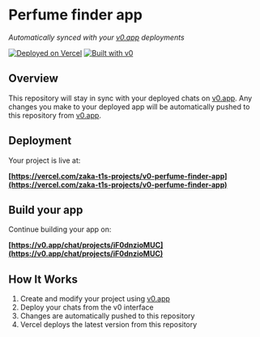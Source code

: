 # Perfume finder app

*Automatically synced with your [v0.app](https://v0.app) deployments*

[![Deployed on Vercel](https://img.shields.io/badge/Deployed%20on-Vercel-black?style=for-the-badge&logo=vercel)](https://vercel.com/zaka-t1s-projects/v0-perfume-finder-app)
[![Built with v0](https://img.shields.io/badge/Built%20with-v0.app-black?style=for-the-badge)](https://v0.app/chat/projects/iF0dnzioMUC)

## Overview

This repository will stay in sync with your deployed chats on [v0.app](https://v0.app).
Any changes you make to your deployed app will be automatically pushed to this repository from [v0.app](https://v0.app).

## Deployment

Your project is live at:

**[https://vercel.com/zaka-t1s-projects/v0-perfume-finder-app](https://vercel.com/zaka-t1s-projects/v0-perfume-finder-app)**

## Build your app

Continue building your app on:

**[https://v0.app/chat/projects/iF0dnzioMUC](https://v0.app/chat/projects/iF0dnzioMUC)**

## How It Works

1. Create and modify your project using [v0.app](https://v0.app)
2. Deploy your chats from the v0 interface
3. Changes are automatically pushed to this repository
4. Vercel deploys the latest version from this repository